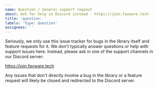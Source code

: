 ```yaml
---
name: Question / General support request
about: Ask for help in Discord instead - https://join.favware.tech
title: 'question: '
labels: 'Type: Question'
assignees: ''
---
```


Seriously, we only use this issue tracker for bugs in the library itself and feature requests for it.
We don't typically answer questions or help with support issues here.
Instead, please ask in one of the support channels in our Discord server:

https://join.favware.tech

Any issues that don't directly involve a bug in the library or a feature request will likely be closed and redirected to the Discord server.
